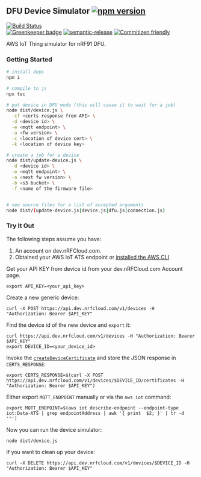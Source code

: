 ## DFU Device Simulator [![npm version](https://img.shields.io/npm/v/@nrfcloud/dfu-device-simulator.svg)](https://www.npmjs.com/package/@nrfcloud/dfu-device-simulator)

[![Build Status](https://codebuild.us-east-1.amazonaws.com/badges?uuid=eyJlbmNyeXB0ZWREYXRhIjoiSUN2dWhRcCs2MnZMQjZ1ay9XcFdUbDVOS1NEQ3Y0dHZlUEZEY1dMK1pZam5hUWhxNmlDVGVaZkIreDJXRGk4emdsY2wxZFp2b3hjOUI2YWJhL04zMGtJPSIsIml2UGFyYW1ldGVyU3BlYyI6Ijl2S0l1bkpLU0NWclU3UWQiLCJtYXRlcmlhbFNldFNlcmlhbCI6MX0%3D&branch=saga)](https://console.aws.amazon.com/codesuite/codebuild/projects/dfu-device-simulator/history?region=us-east-1)  
[![Greenkeeper badge](https://badges.greenkeeper.io/nRFCloud/dfu-device-simulator.svg)](https://greenkeeper.io/)
[![semantic-release](https://img.shields.io/badge/%20%20%F0%9F%93%A6%F0%9F%9A%80-semantic--release-e10079.svg)](https://github.com/semantic-release/semantic-release)
[![Commitizen friendly](https://img.shields.io/badge/commitizen-friendly-brightgreen.svg)](http://commitizen.github.io/cz-cli/)

AWS IoT Thing simulator for nRF91 DFU.

### Getting Started
```sh
# install deps
npm i

# compile to js
npx tsc

# put device in DFU mode (this will cause it to wait for a job)
node dist/device.js \
  -cf <certs response from API> \
  -d <device id> \
  -e <mqtt endpoint> \
  -a <fw version> \
  -c <location of device cert> \
  -k <location of device key> 

# create a job for a device
node dist/update-device.js \
  -d <device id> \
  -e <mqtt endpoint> \
  -a <next fw version> \
  -b <s3 bucket> \
  -f <name of the firmware file> 


# see source files for a list of accepted arguments
node dist/(update-device.js|device.js|dfu.js|connection.js)
```

### Try It Out

The following steps assume you have:

1. An account on dev.nRFCloud.com.
1. Obtained your AWS IoT ATS endpoint or [installed the AWS CLI](https://docs.aws.amazon.com/cli/latest/userguide/cli-chap-install.html)

Get your API KEY from  device id from your dev.nRFCloud.com Account page.
```
export API_KEY=<your_api_key>
```
Create a new generic device:
```
curl -X POST https://api.dev.nrfcloud.com/v1/devices -H "Authorization: Bearer $API_KEY"
```
Find the device id of the new device and `export` it:
```
curl https://api.dev.nrfcloud.com/v1/devices -H "Authorization: Bearer $API_KEY"
export DEVICE_ID=<your_device_id>
```
Invoke the [`createDeviceCertificate`](https://docs.api.nrfcloud.com/api/api-rest.html#createdevicecertificate) and store the JSON response in `CERTS_RESPONSE`:
```
export CERTS_RESPONSE=$(curl -X POST https://api.dev.nrfcloud.com/v1/devices/$DEVICE_ID/certificates -H "Authorization: Bearer $API_KEY")
```
Either export `MQTT_ENDPOINT` manually or via the `aws iot` command:
```
export MQTT_ENDPOINT=$(aws iot describe-endpoint --endpoint-type iot:Data-ATS | grep endpointAddress | awk '{ print  $2; }' | tr -d '"')
```
Now you can run the device simulator:
```
node dist/device.js
```
If you want to clean up your device:
```
curl -X DELETE https://api.dev.nrfcloud.com/v1/devices/$DEVICE_ID -H "Authorization: Bearer $API_KEY"
```
